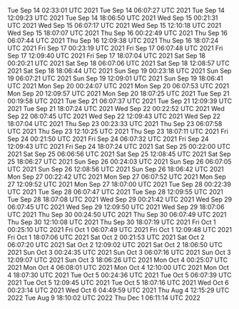 
Tue Sep 14 02:33:01 UTC 2021
Tue Sep 14 06:07:27 UTC 2021
Tue Sep 14 12:09:23 UTC 2021
Tue Sep 14 18:06:50 UTC 2021
Wed Sep 15 00:21:31 UTC 2021
Wed Sep 15 06:07:17 UTC 2021
Wed Sep 15 12:10:18 UTC 2021
Wed Sep 15 18:07:07 UTC 2021
Thu Sep 16 00:22:49 UTC 2021
Thu Sep 16 06:07:44 UTC 2021
Thu Sep 16 12:09:38 UTC 2021
Thu Sep 16 18:07:24 UTC 2021
Fri Sep 17 00:23:19 UTC 2021
Fri Sep 17 06:07:48 UTC 2021
Fri Sep 17 12:09:40 UTC 2021
Fri Sep 17 18:07:04 UTC 2021
Sat Sep 18 00:20:21 UTC 2021
Sat Sep 18 06:07:06 UTC 2021
Sat Sep 18 12:08:57 UTC 2021
Sat Sep 18 18:06:44 UTC 2021
Sun Sep 19 00:23:18 UTC 2021
Sun Sep 19 06:07:21 UTC 2021
Sun Sep 19 12:09:01 UTC 2021
Sun Sep 19 18:06:41 UTC 2021
Mon Sep 20 00:24:07 UTC 2021
Mon Sep 20 06:07:53 UTC 2021
Mon Sep 20 12:09:57 UTC 2021
Mon Sep 20 18:07:25 UTC 2021
Tue Sep 21 00:19:58 UTC 2021
Tue Sep 21 06:07:37 UTC 2021
Tue Sep 21 12:09:39 UTC 2021
Tue Sep 21 18:07:24 UTC 2021
Wed Sep 22 00:22:52 UTC 2021
Wed Sep 22 06:07:45 UTC 2021
Wed Sep 22 12:09:43 UTC 2021
Wed Sep 22 18:07:04 UTC 2021
Thu Sep 23 00:23:33 UTC 2021
Thu Sep 23 06:07:58 UTC 2021
Thu Sep 23 12:10:25 UTC 2021
Thu Sep 23 18:07:11 UTC 2021
Fri Sep 24 00:21:50 UTC 2021
Fri Sep 24 06:07:32 UTC 2021
Fri Sep 24 12:09:43 UTC 2021
Fri Sep 24 18:07:24 UTC 2021
Sat Sep 25 00:22:00 UTC 2021
Sat Sep 25 06:06:56 UTC 2021
Sat Sep 25 12:08:45 UTC 2021
Sat Sep 25 18:06:27 UTC 2021
Sun Sep 26 00:24:03 UTC 2021
Sun Sep 26 06:07:05 UTC 2021
Sun Sep 26 12:08:56 UTC 2021
Sun Sep 26 18:06:42 UTC 2021
Mon Sep 27 00:22:42 UTC 2021
Mon Sep 27 06:07:52 UTC 2021
Mon Sep 27 12:09:52 UTC 2021
Mon Sep 27 18:07:00 UTC 2021
Tue Sep 28 00:22:39 UTC 2021
Tue Sep 28 06:07:47 UTC 2021
Tue Sep 28 12:09:55 UTC 2021
Tue Sep 28 18:07:08 UTC 2021
Wed Sep 29 00:21:42 UTC 2021
Wed Sep 29 06:07:45 UTC 2021
Wed Sep 29 12:09:50 UTC 2021
Wed Sep 29 18:07:06 UTC 2021
Thu Sep 30 00:24:50 UTC 2021
Thu Sep 30 06:07:49 UTC 2021
Thu Sep 30 12:10:08 UTC 2021
Thu Sep 30 18:07:19 UTC 2021
Fri Oct  1 00:25:10 UTC 2021
Fri Oct  1 06:07:49 UTC 2021
Fri Oct  1 12:09:48 UTC 2021
Fri Oct  1 18:07:06 UTC 2021
Sat Oct  2 00:21:53 UTC 2021
Sat Oct  2 06:07:20 UTC 2021
Sat Oct  2 12:09:02 UTC 2021
Sat Oct  2 18:06:50 UTC 2021
Sun Oct  3 00:24:35 UTC 2021
Sun Oct  3 06:07:16 UTC 2021
Sun Oct  3 12:09:07 UTC 2021
Sun Oct  3 18:06:26 UTC 2021
Mon Oct  4 00:25:07 UTC 2021
Mon Oct  4 06:08:01 UTC 2021
Mon Oct  4 12:10:00 UTC 2021
Mon Oct  4 18:07:30 UTC 2021
Tue Oct  5 00:24:36 UTC 2021
Tue Oct  5 06:07:39 UTC 2021
Tue Oct  5 12:09:45 UTC 2021
Tue Oct  5 18:07:16 UTC 2021
Wed Oct  6 00:23:14 UTC 2021
Wed Oct  6 04:49:59 UTC 2021
Thu Aug  4 12:15:29 UTC 2022
Tue Aug  9 18:10:02 UTC 2022
Thu Dec  1 06:11:14 UTC 2022

